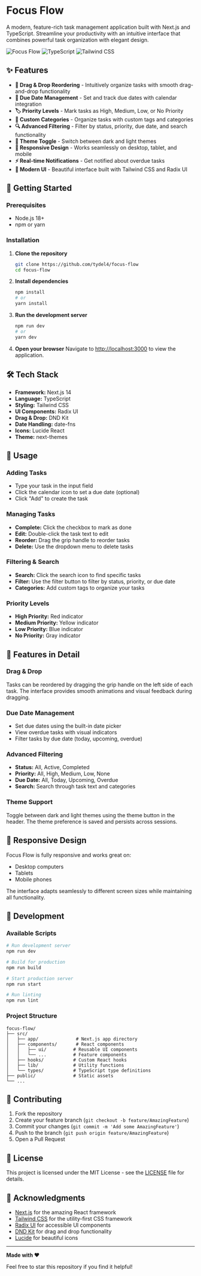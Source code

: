 # Focus Flow

A modern, feature-rich task management application built with Next.js and TypeScript. Streamline your productivity with an intuitive interface that combines powerful task organization with elegant design.

![Focus Flow](https://img.shields.io/badge/Next.js-14.1.0-black?style=for-the-badge&logo=next.js)
![TypeScript](https://img.shields.io/badge/TypeScript-5.3.3-blue?style=for-the-badge&logo=typescript)
![Tailwind CSS](https://img.shields.io/badge/Tailwind_CSS-3.4.1-38B2AC?style=for-the-badge&logo=tailwind-css)

## ✨ Features

- **🎯 Drag & Drop Reordering** - Intuitively organize tasks with smooth drag-and-drop functionality
- **📅 Due Date Management** - Set and track due dates with calendar integration
- **🏷️ Priority Levels** - Mark tasks as High, Medium, Low, or No Priority
- **📂 Custom Categories** - Organize tasks with custom tags and categories
- **🔍 Advanced Filtering** - Filter by status, priority, due date, and search functionality
- **🌙 Theme Toggle** - Switch between dark and light themes
- **📱 Responsive Design** - Works seamlessly on desktop, tablet, and mobile
- **⚡ Real-time Notifications** - Get notified about overdue tasks
- **🎨 Modern UI** - Beautiful interface built with Tailwind CSS and Radix UI

## 🚀 Getting Started

### Prerequisites

- Node.js 18+ 
- npm or yarn

### Installation

1. **Clone the repository**
   ```bash
   git clone https://github.com/tydel4/focus-flow
   cd focus-flow
   ```

2. **Install dependencies**
   ```bash
   npm install
   # or
   yarn install
   ```

3. **Run the development server**
   ```bash
   npm run dev
   # or
   yarn dev
   ```

4. **Open your browser**
   Navigate to [http://localhost:3000](http://localhost:3000) to view the application.

## 🛠️ Tech Stack

- **Framework:** Next.js 14
- **Language:** TypeScript
- **Styling:** Tailwind CSS
- **UI Components:** Radix UI
- **Drag & Drop:** DND Kit
- **Date Handling:** date-fns
- **Icons:** Lucide React
- **Theme:** next-themes

## 📖 Usage

### Adding Tasks
- Type your task in the input field
- Click the calendar icon to set a due date (optional)
- Click "Add" to create the task

### Managing Tasks
- **Complete:** Click the checkbox to mark as done
- **Edit:** Double-click the task text to edit
- **Reorder:** Drag the grip handle to reorder tasks
- **Delete:** Use the dropdown menu to delete tasks

### Filtering & Search
- **Search:** Click the search icon to find specific tasks
- **Filter:** Use the filter button to filter by status, priority, or due date
- **Categories:** Add custom tags to organize your tasks

### Priority Levels
- **High Priority:** Red indicator
- **Medium Priority:** Yellow indicator  
- **Low Priority:** Blue indicator
- **No Priority:** Gray indicator

## 🎨 Features in Detail

### Drag & Drop
Tasks can be reordered by dragging the grip handle on the left side of each task. The interface provides smooth animations and visual feedback during dragging.

### Due Date Management
- Set due dates using the built-in date picker
- View overdue tasks with visual indicators
- Filter tasks by due date (today, upcoming, overdue)

### Advanced Filtering
- **Status:** All, Active, Completed
- **Priority:** All, High, Medium, Low, None
- **Due Date:** All, Today, Upcoming, Overdue
- **Search:** Search through task text and categories

### Theme Support
Toggle between dark and light themes using the theme button in the header. The theme preference is saved and persists across sessions.

## 📱 Responsive Design

Focus Flow is fully responsive and works great on:
- Desktop computers
- Tablets
- Mobile phones

The interface adapts seamlessly to different screen sizes while maintaining all functionality.

## 🔧 Development

### Available Scripts

```bash
# Run development server
npm run dev

# Build for production
npm run build

# Start production server
npm run start

# Run linting
npm run lint
```

### Project Structure

```
focus-flow/
├── src/
│   ├── app/              # Next.js app directory
│   ├── components/       # React components
│   │   ├── ui/          # Reusable UI components
│   │   └── ...          # Feature components
│   ├── hooks/           # Custom React hooks
│   ├── lib/             # Utility functions
│   └── types/           # TypeScript type definitions
├── public/              # Static assets
└── ...
```

## 🤝 Contributing

1. Fork the repository
2. Create your feature branch (`git checkout -b feature/AmazingFeature`)
3. Commit your changes (`git commit -m 'Add some AmazingFeature'`)
4. Push to the branch (`git push origin feature/AmazingFeature`)
5. Open a Pull Request

## 📄 License

This project is licensed under the MIT License - see the [LICENSE](LICENSE) file for details.

## 🙏 Acknowledgments

- [Next.js](https://nextjs.org/) for the amazing React framework
- [Tailwind CSS](https://tailwindcss.com/) for the utility-first CSS framework
- [Radix UI](https://www.radix-ui.com/) for accessible UI components
- [DND Kit](https://dndkit.com/) for drag and drop functionality
- [Lucide](https://lucide.dev/) for beautiful icons

---

**Made with ❤️**

Feel free to star this repository if you find it helpful! 
